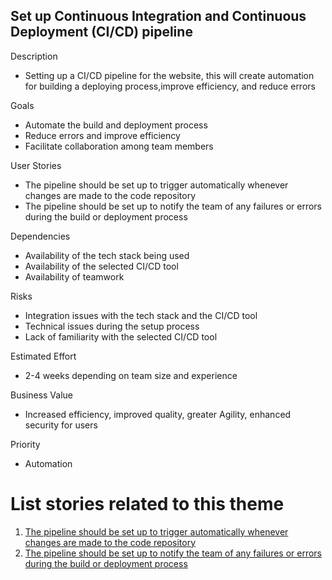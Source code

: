 ## Set up Continuous Integration and Continuous Deployment (CI/CD) pipeline

Description 
* Setting up a CI/CD pipeline for the website, this will create automation for building a deploying process,improve efficiency, and reduce errors

Goals
* Automate the build and deployment process
* Reduce errors and improve efficiency
* Facilitate collaboration among team members

User Stories
* The pipeline should be set up to trigger automatically whenever changes are made to the code repository
* The pipeline should be set up to notify the team of any failures or errors during the build or deployment process

Dependencies
* Availability of the tech stack being used
* Availability of the selected CI/CD tool
* Availability of teamwork

Risks
* Integration issues with the tech stack and the CI/CD tool
* Technical issues during the setup process
* Lack of familiarity with the selected CI/CD tool

Estimated Effort
* 2-4 weeks depending on team size and experience

Business Value
* Increased efficiency, improved quality, greater Agility, enhanced security for users

Priority
* Automation

# List stories related to this theme
1. [The pipeline should be set up to trigger automatically whenever changes are made to the code repository](/documentation/theme_1/story_1_1.md)
2. [The pipeline should be set up to notify the team of any failures or errors during the build or deployment process](/documentation/theme_1/story_1_2.md)